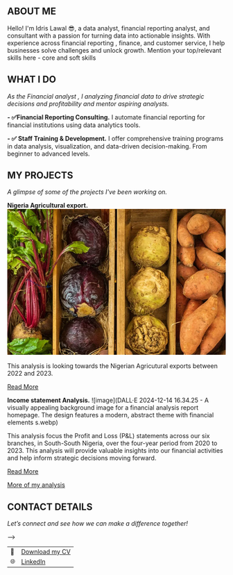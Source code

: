 ## ABOUT ME

Hello! I'm Idris Lawal 😎, a data analyst, financial reporting analyst, and consultant with a passion for turning data into actionable insights. With experience across financial reporting , finance, and customer service, I help businesses solve challenges and unlock growth.
Mention your top/relevant skills here - core and soft skills
## WHAT I DO

*As the Financial analyst , I analyzing financial data to drive strategic decisions and profitability and mentor aspiring analysts.*

**- ✅Financial Reporting Consulting.**
I automate financial reporting for financial institutions using data analytics tools. 

**- ✅ Staff Training & Development.**
I offer comprehensive training programs in data analysis, visualization, and data-driven decision-making. From beginner to advanced levels. 


## MY PROJECTS 

*A glimpse of some of the projects I've been working on.*

**Nigeria Agricultural export.**
![image](0_epw1MQWJ6tSbb0hz.webp)

This analysis is looking towards the Nigerian Agricutural exports between 2022 and 2023.

[Read More](https://medium.com/@lawid3001/nigeria-agricultural-export-analysis-a9cbfae84cf4/)


**Income statement Analysis.**
![image](DALL·E 2024-12-14 16.34.25 - A visually appealing background image for a financial analysis report homepage. The design features a modern, abstract theme with financial elements s.webp)

This  analysis focus the Profit and Loss (P&L) statements across our six branches, in South-South Nigeria, over the four-year period from 2020 to 2023.
This analysis will provide valuable insights into our financial activities and help inform strategic decisions moving forward.

[Read More](https://medium.com/@lawid3001/income-statement-analysis-67capital-ltd-2941db37b2b2)


[More of my analysis](https://medium.com/@lawid3001)



## CONTACT DETAILS

*Let’s connect and see how we can make a difference together!*
<table>
  <tbody>
    <tr>
      <td>📧</td>
      <td><a href="lawalidris3001@gmail.com</a></td>
    </tr>
    <tr>
      <td>📞</td>
      <td>(234) 802-969-3008</td>
    </tr>
    <tr>
      <td>📍</td>
      <td>Lagos, Nigeria</td>
    </tr>
   <!-- <tr>
      <td>⬇️</td>
      <td><a href="https://etuk123456.github.io/portfolio1/docs/Profile.pdf">Download my CV</a></td>
    </tr>-->
    <tr>
      <td>🌐</td>
      <td><a href="https://www.linkedin.com/in/lawal-idris-o/">LinkedIn</a></td>
    </tr>
  </tbody>
</table>



